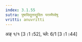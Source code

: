 ```yaml
---
index: 3.1.55
sutra: पुषादिद्युताद्यॢदितः परस्मैपदेषु
vritti: anuvritti
---
```


 अङ् १/१ [3।1।52], च्ले: 6/1 [3।1।44]